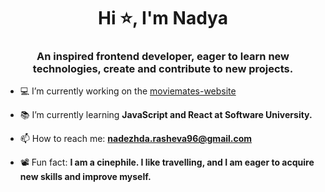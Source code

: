 <h1 align="center">Hi ⭐, I'm Nadya</h1>
<h3 align="center">An inspired frontend developer, eager to learn new technologies, create and contribute to new projects.</h3>

- 💻 I’m currently working on the [moviemates-website](https://github.com/nrasheva/moviemates-website)

- 📚 I’m currently learning **JavaScript and React at Software University.**

- 📫 How to reach me: **nadezhda.rasheva96@gmail.com**

- 📽 Fun fact: **I am a cinephile. I like travelling, and I am eager to acquire new skills and improve myself.**
